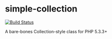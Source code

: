 # simple-collection

[![Build Status](https://travis-ci.org/dcarbone/simple-collection.svg?branch=master)](https://travis-ci.org/dcarbone/simple-collection)

A bare-bones Collection-style class for PHP 5.3.3+
